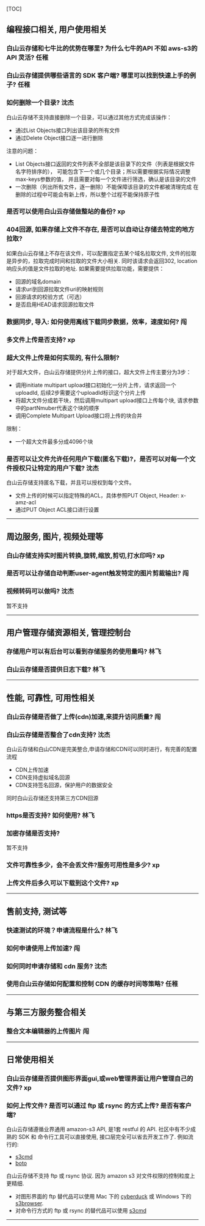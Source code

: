 [TOC]

##  编程接口相关, 用户使用相关

### 白山云存储和七牛比的优势在哪里? 为什么七牛的API 不如 aws-s3的 API 灵活?  任稚
### 白山云存储提供哪些语言的 SDK 客户端? 哪里可以找到快速上手的例子? 任稚
### 如何删除一个目录? 沈杰

白山云存储不支持直接删除一个目录，可以通过其他方式完成该操作：

- 通过List Objects接口列出该目录的所有文件
- 通过Delete Object接口逐一进行删除

注意的问题：

- List Objects接口返回的文件列表不全部是该目录下的文件（列表是根据文件名字符排序的），
  可能包含下一个或几个目录；所以需要根据实际情况调整max-keys参数的值，
  并且需要对每一个文件进行筛选，确认是该目录的文件
- 一次删除（列出所有文件，逐一删除）不能保障该目录的文件都被清理完成
  在删除的过程中可能会有新上传，所以整个过程不能保持原子性

### 是否可以使用白山云存储做整站的备份? xp
### 404回源, 如果存储上文件不存在, 是否可以自动让存储去特定的地方拉取?

如果白山云存储上不存在该文件，可以配置指定去某个域名拉取文件,
文件的拉取是异步的，拉取完成时间和拉取的文件大小相关. 同时该请求会返回302,
location 响应头的值是文件拉取的地址. 如果需要提供拉取功能，需要提供：

- 回源的域名domain
- 请求uri到回源拉取文件uri的映射规则
- 回源请求的校验方式（可选）
- 是否启用HEAD请求回源拉取文件

### 数据同步, 导入: 如何使用离线下载同步数据，效率，速度如何? 闯
### 多文件上传是否支持? xp
### 超大文件上传是如何实现的, 有什么限制?

对于超大文件，白山云存储提供分片上传的接口，超大文件上传主要分为3步：

- 调用initiate multipart upload接口初始化一分片上传，请求返回一个uploadId, 后续2步需要这个uploadId标识这个分片上传
- 将超大文件分成若干块，然后调用multipart upload接口上传每个块, 请求参数中的partNmuber代表这个块的顺序
- 调用Complete Multipart Upload接口将上传的块合并

限制：

- 一个超大文件最多分成4096个块

### 是否可以让文件允许任何用户下载(匿名下载)?，是否可以对每一个文件授权只让特定的用户下载? 沈杰

白山云存储支持匿名下载，并且可以授权到每个文件。

- 文件上传的时候可以指定特殊的ACL，具体参照PUT Object, Header: x-amz-acl
- 通过PUT Object ACL接口进行设置

---

##  周边服务, 图片, 视频处理等

### 白山存储支持实时图片转换,旋转,缩放,剪切,打水印吗? xp
### 是否可以让存储自动判断user-agent触发特定的图片剪裁输出? 闯
### 视频转码可以做吗? 沈杰

暂不支持

---

##  用户管理存储资源相关, 管理控制台

### 存储用户可以有后台可以看到存储服务的使用量吗? 林飞
### 白山云存储是否提供日志下载? 林飞

---

##  性能, 可靠性, 可用性相关

### 白山云存储是否做了上传(cdn)加速,来提升访问质量?  闯
### 白山云存储是否整合了cdn支持? 沈杰

白山云存储和白山CDN是完美整合,申请存储和CDN可以同时进行，有完善的配置流程

- CDN上传加速
- CDN支持虚拟域名回源
- CDN支持签名回源，保护用户的数据安全

同时白山云存储还支持第三方CDN回源

### https是否支持? 如何使用? 林飞
### 加密存储是否支持?

暂不支持

### 文件可靠性多少，会不会丢文件?服务可用性是多少? xp
### 上传文件后多久可以下载到这个文件? xp

---

##  售前支持, 测试等

### 快速测试的环境？申请流程是什么? 林飞
### 如何申请使用上传加速? 闯
### 如何同时申请存储和 cdn 服务? 沈杰
### 使用白山云存储如何配置和控制 CDN 的缓存时间等策略? 任稚

---

##  与第三方服务整合相关

### 整合文本编辑器的上传图片 闯

---

##  日常使用相关

### 白山云存储是否提供图形界面gui,或web管理界面让用户管理自己的文件? xp

### 如何上传文件? 是否可以通过 ftp 或 rsync 的方式上传? 是否有客户端?

白山云存储遵循业界通用 amazon-s3 API, 是1套 restful 的 API.
社区中有不少成熟的 SDK 和 命令行工具可以直接使用, 接口层完全可以省去开发工作了.
例如流行的:

-   [s3cmd][s3cmd]
-   [boto][boto]

白山云存储不支持 ftp 或 rsync 协议. 因为 amazon s3 对文件权限的控制粒度上更精细.

-   对图形界面的 ftp 替代品可以使用 Mac 下的 [cyberduck][cyberduck]
    或 Windows 下的[s3browser][s3browser].
-   对命令行方式的 ftp 或 rsync 的替代品可以使用 [s3cmd][s3cmd]

---

[s3cmd]:        http://s3tools.org/s3cmd
[boto]:         http://boto.cloudhackers.com/en/latest/
[cyberduck]:    https://cyberduck.io/
[s3browser]:    http://s3browser.com
